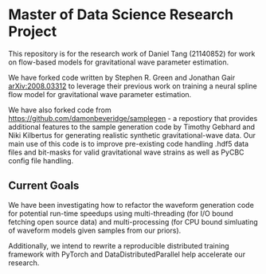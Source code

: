 # Master of Data Science Research Project

This repository is for the research work of Daniel Tang (21140852) for work on flow-based models for gravitational wave parameter estimation.

We have forked code written by Stephen R. Green and Jonathan Gair [arXiv:2008.03312](https://arxiv.org/abs/2008.03312) to leverage their previous work on training a neural spline flow model for gravitational wave parameter estimation.

We have also forked code from https://github.com/damonbeveridge/samplegen - a repostiory that provides additional features to the sample generation code by Timothy Gebhard and Niki Kilbertus for generating realistic synthetic gravitational-wave data. Our main use of this code is to improve pre-existing code handling .hdf5 data files and bit-masks for valid gravitational wave strains as well as PyCBC config file handling.
## Current Goals

We have been investigating how to refactor the waveform generation code for potential run-time speedups using multi-threading (for I/O bound fetching open source data) and multi-processing (for CPU bound simluating of waveform models given samples from our priors).

Additionally, we intend to rewrite a reproducible distributed training framework with PyTorch and DataDistributedParallel help accelerate our research.
